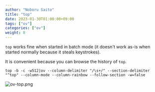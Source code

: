 ```yaml
---
author: "Noboru Saito"
title: "top"
date: 2023-01-30T01:00:00+09:00
tags: ["ov"]
categories: ["ov"]
weight: 8
---
```


`top` works fine when started in batch mode (it doesn't work as-is when started normally because it steals keystrokes).

It is convenient because you can browse the history of `top`.

```console
top -b -c -w512|ov --column-delimiter "/\s+/" --section-delimiter "^top" --column-mode --column-rainbow --follow-section -w=false
```

![ov-top.png](/ov/ov-top.gif)
